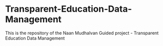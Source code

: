 # Transparent-Education-Data-Management
This is the repository of the Naan Mudhalvan Guided project - Transparent Education Data Management
